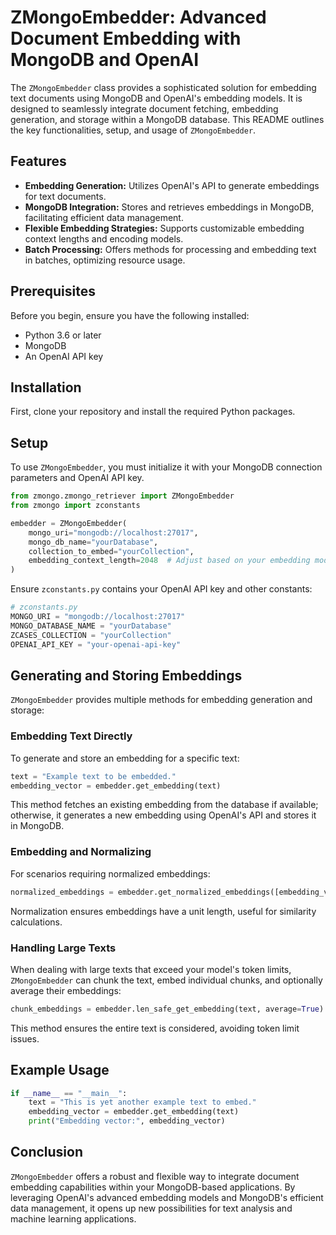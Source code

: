 # ZMongoEmbedder: Advanced Document Embedding with MongoDB and OpenAI

The `ZMongoEmbedder` class provides a sophisticated solution for embedding text documents using MongoDB and OpenAI's embedding models. It is designed to seamlessly integrate document fetching, embedding generation, and storage within a MongoDB database. This README outlines the key functionalities, setup, and usage of `ZMongoEmbedder`.

## Features

- **Embedding Generation:** Utilizes OpenAI's API to generate embeddings for text documents.
- **MongoDB Integration:** Stores and retrieves embeddings in MongoDB, facilitating efficient data management.
- **Flexible Embedding Strategies:** Supports customizable embedding context lengths and encoding models.
- **Batch Processing:** Offers methods for processing and embedding text in batches, optimizing resource usage.

## Prerequisites

Before you begin, ensure you have the following installed:
- Python 3.6 or later
- MongoDB
- An OpenAI API key

## Installation

First, clone your repository and install the required Python packages.


## Setup

To use `ZMongoEmbedder`, you must initialize it with your MongoDB connection parameters and OpenAI API key.

```python
from zmongo.zmongo_retriever import ZMongoEmbedder
from zmongo import zconstants

embedder = ZMongoEmbedder(
    mongo_uri="mongodb://localhost:27017",
    mongo_db_name="yourDatabase",
    collection_to_embed="yourCollection",
    embedding_context_length=2048  # Adjust based on your embedding model's requirements
)
```

Ensure `zconstants.py` contains your OpenAI API key and other constants:

```python
# zconstants.py
MONGO_URI = "mongodb://localhost:27017"
MONGO_DATABASE_NAME = "yourDatabase"
ZCASES_COLLECTION = "yourCollection"
OPENAI_API_KEY = "your-openai-api-key"
```

## Generating and Storing Embeddings

`ZMongoEmbedder` provides multiple methods for embedding generation and storage:

### Embedding Text Directly

To generate and store an embedding for a specific text:

```python
text = "Example text to be embedded."
embedding_vector = embedder.get_embedding(text)
```

This method fetches an existing embedding from the database if available; otherwise, it generates a new embedding using OpenAI's API and stores it in MongoDB.

### Embedding and Normalizing

For scenarios requiring normalized embeddings:

```python
normalized_embeddings = embedder.get_normalized_embeddings([embedding_vector])
```

Normalization ensures embeddings have a unit length, useful for similarity calculations.

### Handling Large Texts

When dealing with large texts that exceed your model's token limits, `ZMongoEmbedder` can chunk the text, embed individual chunks, and optionally average their embeddings:

```python
chunk_embeddings = embedder.len_safe_get_embedding(text, average=True)
```

This method ensures the entire text is considered, avoiding token limit issues.

## Example Usage

```python
if __name__ == "__main__":
    text = "This is yet another example text to embed."
    embedding_vector = embedder.get_embedding(text)
    print("Embedding vector:", embedding_vector)
```

## Conclusion

`ZMongoEmbedder` offers a robust and flexible way to integrate document embedding capabilities within your MongoDB-based applications. By leveraging OpenAI's advanced embedding models and MongoDB's efficient data management, it opens up new possibilities for text analysis and machine learning applications.